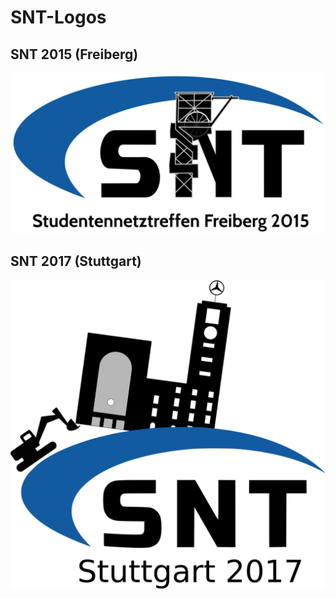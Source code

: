# SNT-Logos

## SNT 2015 (Freiberg)

![SNT 2015](snt_2015_fg.png)

## SNT 2017 (Stuttgart)

![SNT 2017](snt_2017_s.png)

